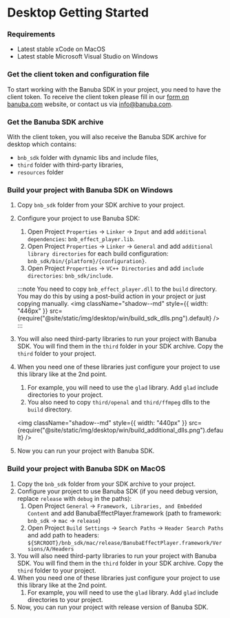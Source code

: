 # Desktop Getting Started

### Requirements

* Latest stable xCode on MacOS
* Latest stable Microsoft Visual Studio on Windows

### Get the client token and configuration file

To start working with the Banuba SDK in your project, you need to have the client token. To receive the client token please fill in our [form on banuba.com](https://www.banuba.com/face-filters-sdk) website, or contact us via [info@banuba.com](mailto:info@banuba.com).

### Get the Banuba SDK archive

With the client token, you will also receive the Banuba SDK archive for desktop which contains:

* `bnb_sdk` folder with dynamic libs and include files,
* `third` folder with third-party libraries,
* `resources` folder

### Build your project with Banuba SDK on Windows

1. Copy `bnb_sdk` folder from your SDK archive to your project.
2.  Configure your project to use Banuba SDK:

    1. Open Project `Properties` -> `Linker` -> `Input` and add `additional dependencies`: `bnb_effect_player.lib`.
    2. Open Project `Properties` -> `Linker` -> `General` and add `additional library directories` for each build configuration: `bnb_sdk/bin/{platform}/{configuration}`.&#x20;
    3. Open Project `Properties` -> `VC++ Directories` and add `include directories`: `bnb_sdk/include`.&#x20;

    :::note You need to copy `bnb_effect_player.dll` to the `build` directory. You may do this by using a post-build action in your project or just copying manually. \<img className="shadow--md" style=\{{ width: "446px" \}} src={require("@site/static/img/desktop/win/build\_sdk\_dlls.png").default} />\
    :::
3. You will also need third-party libraries to run your project with Banuba SDK. You will find them in the `third` folder in your SDK archive. Copy the `third` folder to your project.
4.  When you need one of these libraries just configure your project to use this library like at the 2nd point.

    1. For example, you will need to use the `glad` library. Add `glad` include directories to your project.
    2. You also need to copy `third/openal` and `third/ffmpeg` dlls to the `build` directory.

    \<img className="shadow--md" style=\{{ width: "440px" \}} src={require("@site/static/img/desktop/win/build\_additional\_dlls.png").default} />
5. Now you can run your project with Banuba SDK.

### Build your project with Banuba SDK on MacOS

1. Copy the `bnb_sdk` folder from your SDK archive to your project.
2. Configure your project to use Banuba SDK (if you need debug version, replace `release` with `debug` in the paths):
   1. Open Project `General` -> `Framework, Libraries, and Embedded Content` and add BanubaEffectPlayer.framework (path to framework: `bnb_sdk` -> `mac` -> `release`)
   2. Open Project `Build Settings` -> `Search Paths` -> `Header Search Paths` and add path to headers: `${SRCROOT}/bnb_sdk/mac/release/BanubaEffectPlayer.framework/Versions/A/Headers`&#x20;
3. You will also need third-party libraries to run your project with Banuba SDK. You will find them in the `third` folder in your SDK archive. Copy the `third` folder to your project.
4. When you need one of these libraries just configure your project to use this library like at the 2nd point.
   1. For example, you will need to use the `glad` library. Add `glad` include directories to your project.
5. Now, you can run your project with release version of Banuba SDK.
